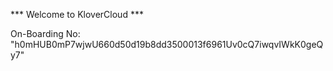 *** Welcome to KloverCloud ***

On-Boarding No: &#34;h0mHUB0mP7wjwU660d50d19b8dd3500013f6961Uv0cQ7iwqvIWkK0geQy7&#34;
